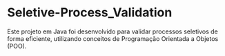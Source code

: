# Seletive-Process_Validation
Este projeto em Java foi desenvolvido para validar processos seletivos de forma eficiente, utilizando conceitos de Programação Orientada a Objetos (POO).
